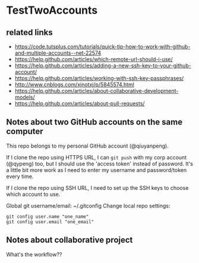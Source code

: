 # TestTwoAccounts

## related links
- https://code.tutsplus.com/tutorials/quick-tip-how-to-work-with-github-and-multiple-accounts--net-22574
- https://help.github.com/articles/which-remote-url-should-i-use/
- https://help.github.com/articles/adding-a-new-ssh-key-to-your-github-account/
- https://help.github.com/articles/working-with-ssh-key-passphrases/
- http://www.cnblogs.com/xjnotxj/p/5845574.html
- https://help.github.com/articles/about-collaborative-development-models/
- https://help.github.com/articles/about-pull-requests/

## Notes about two GitHub accounts on the same computer

This repo belongs to my personal GitHub account (@qiuyanpeng).

If I clone the repo using HTTPS URL, I can `git push` with my corp account (@qypeng) too,
but I should use the 'access token' instead of password.
It's a little bit more work as I need to enter my username and password/token every time.

If I clone the repo using SSH URL, I need to set up the SSH keys to choose which account to use.

Global git username/email: ~/.gitconfig
Change local repo settings: 

```
git config user.name "one_name"
git config user.email "one_email"
```

## Notes about collaborative project

What's the workflow??

